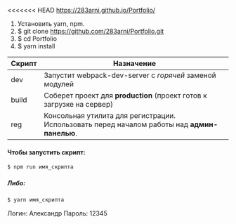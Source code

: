 <<<<<<< HEAD
https://283arni.github.io/Portfolio/

1. Установить yarn, npm.
2. $ git clone https://github.com/283arni/Portfolio.git
3. $ cd Portfolio
4. $ yarn install


| Скрипт | Назначение |
| ------ | ------ |
| dev | Запустит webpack-dev-server с _горячей_ заменой модулей |
| build | Соберет проект для **production** (проект готов к загрузке на сервер) |
| reg | Консольная утилита для регистрации. Использовать перед началом работы над **админ-панелью**. |


#### Чтобы запустить скрипт:
```sh
$ npm run имя_скрипта
```

##### Либо:
```sh
$ yarn имя_скрипта
```

Логин: Александр
Пароль: 12345